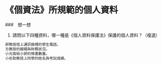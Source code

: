 # 《個資法》所規範的個人資料
###　想一想

1. 請問以下四種資料，哪一種是《個人資料保護法》保護的個人資料？（複選）
```bash
郝教授班上通訊錄裡的學生電話。
方教授的婚姻與財務狀況。
小光寫給小妍的情書數量。
小彤助教班上同學的姓名與考試成績。
```
